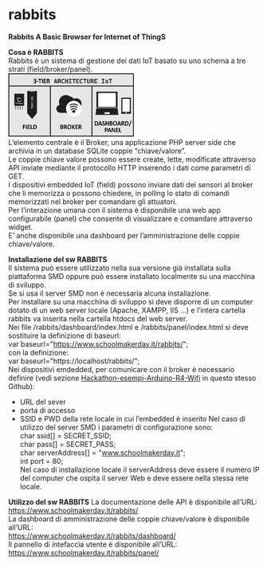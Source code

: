 # rabbits
<b>Rabbits A Basic Browser for Internet of ThingS</b>

<b>Cosa è RABBITS</b><br>
Rabbits è un sistema di gestione dei dati IoT basato su uno schema a tre strati (field/broker/panel).<br>
<img src="https://github.com/SchoolMakerDay/rabbits/blob/main/img/three-tier-iot.jpg" width="50%" height="50%" /><br>
L’elemento centrale è il Broker, una applicazione PHP server side che archivia in un database SQLite coppie “chiave/valore”.<br>
Le coppie chiave valore possono essere create, lette, modificate attraverso API inviate mediante il protocollo HTTP inserendo i dati come parametri di GET.<br>
I dispositivi embedded IoT (field) possono inviare dati dei sensori al broker che li memorizza o possono chiedere, in polling lo stato di comandi memorizzati nel broker per comandare gli attuatori.<br>
Per l’interazione umana con il sistema è disponibile una web app configurabile (panel) che consente di visualizzare e comandare attraverso  widget.<br>
E’ anche disponibile una dashboard per l’amministrazione delle coppie chiave/valore.<br>

<b>Installazione del sw RABBITS</b><br>
Il sistema può essere utilizzato nella sua versione già installata sulla piattaforma SMD oppure può essere installato localmente su una macchina di sviluppo.<br>
Se si usa il server SMD non è necessaria alcuna installazione.<br> 
Per installare su una macchina di sviluppo si deve disporre di un computer dotato di un web server locale (Apache, XAMPP, IIS …) e l’intera cartella rabbits va inserita nella cartella htdocs del web server.<br>
Nei file /rabbits/dashboard/index.html e /rabbits/panel/index.html si deve sostituire la definizione di baseurl:<br>
var baseurl="https://www.schoolmakerday.it/rabbits/"; <br>
con la definizione:<br>
var baseurl="https://localhost/rabbits/";<br>
Nei dispositivi emdedded, per comunicare con il broker è necessario definire (vedi sezione <a href="">Hackathon-esempi-Arduino-R4-Wifi</a> in questo stesso Github):<br>
- URL del sever
- porta di accesso
- SSID e PWD della rete locale in cui l’embedded è inserito 
Nel caso di utilizzo del server SMD i parametri di configurazione sono:<br>
char ssid[] = SECRET_SSID;<br> 
char pass[] = SECRET_PASS;<br>
char serverAddress[] = "www.schoolmakerday.it"; <br>
int port = 80;<br>
Nel caso di installazione locale il serverAddress deve essere il numero IP del computer che ospita il server Web e deve essere nella stessa rete locale.<br>

<b>Utilizzo del sw RABBITS</b>
La documentazione delle API è disponibile all’URL:<br>
https://www.schoolmakerday.it/rabbits/<br>
La dashboard di amministrazione delle coppie chiave/valore è disponibile all’URL:<br>
https://www.schoolmakerday.it/rabbits/dashboard/<br>
Il pannello di intefaccia utente è disponibile all’URL:<br>
https://www.schoolmakerday.it/rabbits/panel/<br>
